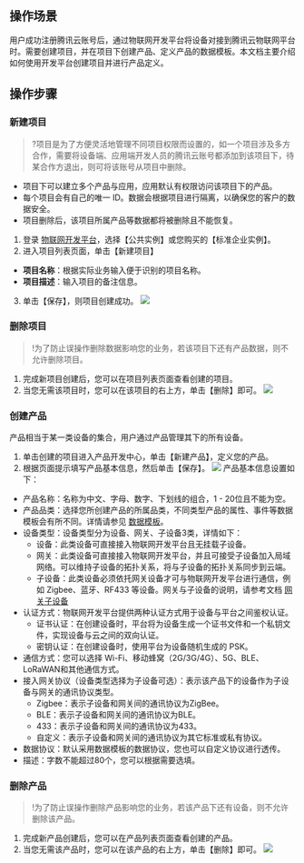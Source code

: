 
## 操作场景

用户成功注册腾讯云账号后，通过物联网开发平台将设备对接到腾讯云物联网平台时。需要创建项目，并在项目下创建产品、定义产品的数据模板。本文档主要介绍如何使用开发平台创建项目并进行产品定义。

## 操作步骤
### 新建项目
>?项目是为了方便灵活地管理不同项目权限而设置的，如一个项目涉及多方合作，需要将设备端、应用端开发人员的腾讯云账号都添加到该项目下，待某合作方退出，则可将该账号从项目中删除。
 - 项目下可以建立多个产品与应用，应用默认有权限访问该项目下的产品。
 - 每个项目会有自己的唯一 ID。数据会根据项目进行隔离，以确保您的客户的数据安全。
 - 项目删除后，该项目所属产品等数据都将被删除且不能恢复。

1. 登录 [物联网开发平台](https://console.cloud.tencent.com/iotexplorer)，选择【公共实例】或您购买的【标准企业实例】。
2. 进入项目列表页面，单击【新建项目】
 - **项目名称**：根据实际业务输入便于识别的项目名称。
 - **项目描述**：输入项目的备注信息。  
3. 单击【保存】，则项目创建成功。
![](https://main.qcloudimg.com/raw/e5a0e0705cd4c7990c9fe7b039b68daa.png)


### 删除项目
>!为了防止误操作删除数据影响您的业务，若该项目下还有产品数据，则不允许删除项目。

1. 完成新项目创建后，您可以在项目列表页面查看创建的项目。
2. 当您无需该项目时，您可以在该项目的右上方，单击【删除】即可。
![](https://main.qcloudimg.com/raw/1b60c2f663e674f546a9436bfd179dd6.png)


### 创建产品
产品相当于某一类设备的集合，用户通过产品管理其下的所有设备。
1. 单击创建的项目进入产品开发中心，单击【新建产品】，定义您的产品。
2. 根据页面提示填写产品基本信息，然后单击【保存】。
![](https://main.qcloudimg.com/raw/034021dfc5521429ea24749f8889b66c.png)
产品基本信息设置如下：
 - 产品名称：名称为中文、字母、数字、下划线的组合，1 - 20位且不能为空。
 - 产品品类：选择您所创建产品的所属品类，不同类型产品的属性、事件等数据模板会有所不同。详情请参见 [数据模板](https://cloud.tencent.com/document/product/1081/44921)。
 - 设备类型：设备类型分为设备、网关、子设备3类，详情如下：
    - 设备：此类设备可直接接入物联网开发平台且无挂载子设备。
    - 网关：此类设备可直接接入物联网开发平台，并且可接受子设备加入局域网络。可以维持子设备的拓扑关系，将与子设备的拓扑关系同步到云端。
    - 子设备：此类设备必须依托网关设备才可与物联网开发平台进行通信，例如 Zigbee、蓝牙、RF433 等设备。网关与子设备的说明，请参考文档 [网关子设备](https://cloud.tencent.com/document/product/1081/47440)
 - 认证方式：物联网开发平台提供两种认证方式用于设备与平台之间鉴权认证。
    - 证书认证：在创建设备时，平台将为设备生成一个证书文件和一个私钥文件，实现设备与云之间的双向认证。
    - 密钥认证：在创建设备时，使用平台为设备随机生成的 PSK。
 - 通信方式：您可以选择 Wi-Fi、移动蜂窝（2G/3G/4G）、5G、BLE、LoRaWAN和其他通信方式。
 - 接入网关协议（设备类型选择为子设备可选）：表示该产品下的设备作为子设备与网关的通讯协议类型。
    - Zigbee：表示子设备和网关间的通讯协议为ZigBee。
    - BLE：表示子设备和网关间的通讯协议为BLE。
    - 433：表示子设备和网关间的通讯协议为433。
    - 自定义：表示子设备和网关间的通讯协议为其它标准或私有协议。
 - 数据协议：默认采用数据模板的数据协议，您也可以自定义协议进行透传。
 - 描述：字数不能超过80个，您可以根据需要选填。



### 删除产品
>!为了防止误操作删除产品影响您的业务，若该产品下还有设备，则不允许删除该产品。

1. 完成新产品创建后，您可以在产品列表页面查看创建的产品。
2. 当您无需该产品时，您可以在该产品的右上方，单击【删除】即可。
![](https://main.qcloudimg.com/raw/7b457dd68f311ed058ef90bc3d270a13.png)


  
